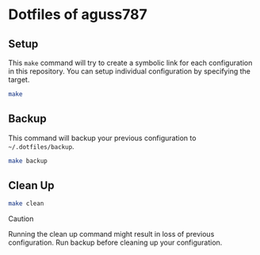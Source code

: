 # Dotfiles of aguss787

## Setup

This `make` command will try to create a symbolic link for each configuration in this repository.
You can setup individual configuration by specifying the target.

```bash
make
```

## Backup

This command will backup your previous configuration to `~/.dotfiles/backup`.

```bash
make backup
```

## Clean Up

```bash
make clean
```

> [!CAUTION]  
> Running the clean up command might result in loss of previous configuration. Run backup before
> cleaning up your configuration.

